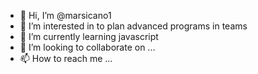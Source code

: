 - 👋 Hi, I’m @marsicano1
- 👀 I’m interested in to plan advanced programs in teams
- 🌱 I’m currently learning javascript
- 💞️ I’m looking to collaborate on ...
- 📫 How to reach me ...

<!---
marsicano1/marsicano1 is a ✨ special ✨ repository because its `README.md` (this file) appears on your GitHub profile.
You can click the Preview link to take a look at your changes.
--->
